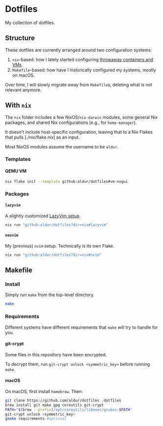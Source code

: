 # Dotfiles

My collection of dotfiles.

## Structure

These dotfiles are currently arranged around two configuration systems:

1. `nix`-based: how I lately started configuring [throwaway containers and VMs](https://aldur.blog/articles/2025/06/19/nixos-in-crostini).
1. `Makefile`-based: how have I historically configured my systems, mostly on
   macOS.

Over time, I will slowly migrate away from `Makefile`s, deleting what is not
relevant anymore.

## With `nix`

The `nix` folder includes a few NixOS/`nix-darwin` modules, some general Nix
packages, and shared Nix configurations (e.g., for `home-manager`).

It doesn't include host-specific configuration, leaving that to a Nix Flakes
that pulls [./nix/flake.nix] as an input.

Most NixOS modules assume the username to be `aldur`.

### Templates

#### QEMU VM

```bash
nix flake init --template github:aldur/dotfiles#vm-nogui
```

### Packages

#### `lazyvim`

A slightly customized [LazyVim setup](https://www.lazyvim.org).

```bash
nix run "github:aldur/dotfiles?dir=nix#lazyvim"
```

#### `neovim`

My (previous) `nvim` setup. Technically is its own Flake.

```bash
nix run "github:aldur/dotfiles?dir=nix#nvim"
```

## Makefile

### Install

Simply run `make` from the top-level directory.

```bash
make
```

### Requirements

Different systems have different requirements that `make` will try to handle
for you.

#### git-crypt

Some files in this repository have been encrypted.

To decrypt them, run `git-crypt unlock <symmetric_key>` before running `make`.

#### macOS

On macOS, first install `homebrew`. Then:

```bash
git clone https://github.com/aldur/dotfiles .dotfiles
brew install git make gpg coreutils git-crypt
PATH="$(brew --prefix)/opt/coreutils/libexec/gnubin:$PATH"
git-crypt unlock <symmetric_key>
gmake requirements #optional
```

